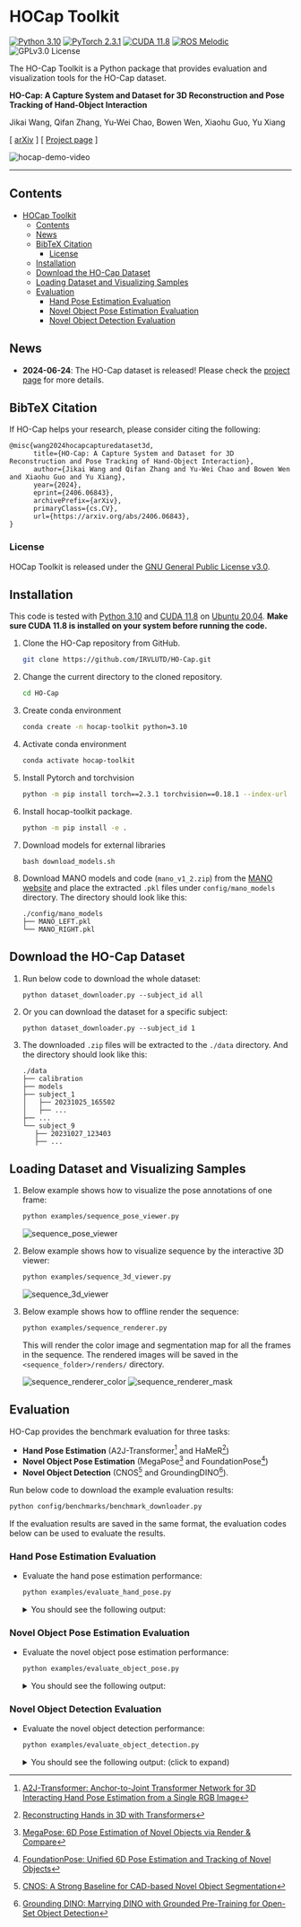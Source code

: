 # HOCap Toolkit

[![Python 3.10](https://img.shields.io/badge/Python-3.10-3776AB.svg)](https://www.python.org/downloads/release/python-31015/) [![PyTorch 2.3.1](https://img.shields.io/badge/PyTorch-2.3.1-EE4C2C.svg)](https://pytorch.org/) [![CUDA 11.8](https://img.shields.io/badge/CUDA-11.8-76B900.svg)](https://developer.nvidia.com/cuda-toolkit/) [![ROS Melodic](https://img.shields.io/badge/ROS-Melodic-22314E.svg)](http://wiki.ros.org/melodic/) ![GPLv3.0 License](https://img.shields.io/badge/License-GPL--3.0-3DA639.svg)

The HO-Cap Toolkit is a Python package that provides evaluation and visualization tools for the HO-Cap dataset.

**HO-Cap: A Capture System and Dataset for 3D Reconstruction and Pose Tracking of Hand-Object Interaction**

Jikai Wang, Qifan Zhang, Yu-Wei Chao, Bowen Wen, Xiaohu Guo, Yu Xiang

[ [arXiv](https://arxiv.org/abs/2406.06843) ] [ [Project page](https://irvlutd.github.io/HOCap/) ]

![hocap-demo-video](./assets/ho-cap-demo-all-cameras.gif)

---

## Contents

- [HOCap Toolkit](#hocap-toolkit)
  - [Contents](#contents)
  - [News](#news)
  - [BibTeX Citation](#bibtex-citation)
    - [License](#license)
  - [Installation](#installation)
  - [Download the HO-Cap Dataset](#download-the-ho-cap-dataset)
  - [Loading Dataset and Visualizing Samples](#loading-dataset-and-visualizing-samples)
  - [Evaluation](#evaluation)
    - [Hand Pose Estimation Evaluation](#hand-pose-estimation-evaluation)
    - [Novel Object Pose Estimation Evaluation](#novel-object-pose-estimation-evaluation)
    - [Novel Object Detection Evaluation](#novel-object-detection-evaluation)

## News

- **2024-06-24**: The HO-Cap dataset is released! Please check the [project page](https://irvlutd.github.io/HOCap/) for more details.

## BibTeX Citation

If HO-Cap helps your research, please consider citing the following:

```
@misc{wang2024hocapcapturedataset3d,
      title={HO-Cap: A Capture System and Dataset for 3D Reconstruction and Pose Tracking of Hand-Object Interaction},
      author={Jikai Wang and Qifan Zhang and Yu-Wei Chao and Bowen Wen and Xiaohu Guo and Yu Xiang},
      year={2024},
      eprint={2406.06843},
      archivePrefix={arXiv},
      primaryClass={cs.CV},
      url={https://arxiv.org/abs/2406.06843},
}
```

### License

HOCap Toolkit is released under the [GNU General Public License v3.0](./LICENSE).

## Installation

This code is tested with [Python 3.10](https://docs.python.org/3.10) and [CUDA 11.8](https://developer.nvidia.com/cuda-11-8-0-download-archive) on [Ubuntu 20.04](https://releases.ubuntu.com/focal/). **Make sure CUDA 11.8 is installed on your system before running the code.**

1. Clone the HO-Cap repository from GitHub.

   ```bash
   git clone https://github.com/IRVLUTD/HO-Cap.git
   ```

2. Change the current directory to the cloned repository.

   ```bash
   cd HO-Cap
   ```

3. Create conda environment

   ```bash
   conda create -n hocap-toolkit python=3.10
   ```

4. Activate conda environment

   ```bash
   conda activate hocap-toolkit
   ```

5. Install Pytorch and torchvision

   ```bash
   python -m pip install torch==2.3.1 torchvision==0.18.1 --index-url https://download.pytorch.org/whl/cu118 --no-cache-dir
   ```

6. Install hocap-toolkit package.

   ```bash
   python -m pip install -e .
   ```

7. Download models for external libraries

   ```
   bash download_models.sh
   ```

8. Download MANO models and code (`mano_v1_2.zip`) from the [MANO website](https://mano.is.tue.mpg.de) and place the extracted `.pkl` files under `config/mano_models` directory. The directory should look like this:

   ```
   ./config/mano_models
   ├── MANO_LEFT.pkl
   └── MANO_RIGHT.pkl
   ```

## Download the HO-Cap Dataset

1. Run below code to download the whole dataset:

   ```
   python dataset_downloader.py --subject_id all
   ```

2. Or you can download the dataset for a specific subject:

   ```
   python dataset_downloader.py --subject_id 1
   ```

3. The downloaded `.zip` files will be extracted to the `./data` directory. And the directory should look like this:

   ```
   ./data
   ├── calibration
   ├── models
   ├── subject_1
   │   ├── 20231025_165502
   │   ├── ...
   ├── ...
   └── subject_9
      ├── 20231027_123403
      ├── ...
   ```

## Loading Dataset and Visualizing Samples

1. Below example shows how to visualize the pose annotations of one frame:

   ```bash
   python examples/sequence_pose_viewer.py
   ```

   ![sequence_pose_viewer](./assets/sequence_pose_viewer.png)

2. Below example shows how to visualize sequence by the interactive 3D viewer:

   ```bash
   python examples/sequence_3d_viewer.py
   ```

   ![sequence_3d_viewer](./assets/sequence_3d_viewer.gif)

3. Below example shows how to offline render the sequence:

   ```bash
   python examples/sequence_renderer.py
   ```

   This will render the color image and segmentation map for all the frames in the sequence. The rendered images will be saved in the `<sequence_folder>/renders/` directory.

   ![sequence_renderer_color](./assets/sequence_renderer_color.png)
   ![sequence_renderer_mask](./assets/sequence_renderer_mask.png)

## Evaluation

HO-Cap provides the benchmark evaluation for three tasks:

- **Hand Pose Estimation** (A2J-Transformer[^1] and HaMeR[^2])
- **Novel Object Pose Estimation** (MegaPose[^3] and FoundationPose[^4])
- **Novel Object Detection** (CNOS[^5] and GroundingDINO[^6]).

Run below code to download the example evaluation results:

```bash
python config/benchmarks/benchmark_downloader.py
```

If the evaluation results are saved in the same format, the evaluation codes below can be used to evaluate the results.

### Hand Pose Estimation Evaluation

- Evaluate the hand pose estimation performance:

  ```bash
  python examples/evaluate_hand_pose.py
  ```

   <details>
   <summary> You should see the following output: </summary>

  ```
  PCK (0.05)  PCK (0.10)  PCK (0.15)  PCK (0.20)  MPJPE (mm)
   45.319048   81.247619   91.357143   95.080952   25.657379
  ```

   </details>

### Novel Object Pose Estimation Evaluation

- Evaluate the novel object pose estimation performance:

  ```bash
  python examples/evaluate_object_pose.py
  ```

   <details>
   <summary> You should see the following output: </summary>

  ```
  Object_ID  ADD-S_err (cm)  ADD_err (cm)  ADD-S_AUC (%)  ADD_AUC (%)
      G01_1        0.622285      0.931847      95.251779    93.088153
      G01_2        1.722639      2.864552      88.236088    82.951038
      G01_3        3.603058      5.267925      80.363333    74.809918
      G01_4        3.319628      5.182604      81.892213    73.259688
      G02_1        2.876358      4.932917      83.108740    71.551933
      G02_2        2.311827      4.164094      85.415819    73.653125
      G02_3        2.053942      4.038427      86.666730    73.781861
      G02_4        2.156008      4.216609      85.868099    72.308455
      G04_1        2.291773      4.423770      84.896350    70.877876
      G04_2        2.277173      4.526859      84.796541    69.969442
      G04_3        2.262719      4.480607      84.811976    70.126703
      G04_4        2.187466      4.335308      85.241063    71.009475
      G05_1        2.202152      4.406457      85.158656    70.094175
      G05_2        2.150769      4.311178      85.284022    70.394463
      G05_3        2.101135      4.209764      85.459741    70.812713
      G05_4        2.049368      4.321723      85.748722    69.201963
      G07_1        2.239657      4.499831      84.288352    68.425880
      G07_2        2.283744      4.585382      84.192769    68.369226
      G07_3        2.289358      4.521216      84.392293    69.088029
      G07_4        2.453944      4.659746      83.901788    69.095688
      G09_1        2.335954      4.383290      84.421006    70.399909
      G09_2        2.207153      4.117222      84.960095    71.813927
      G09_3        2.335119      4.363489      84.739485    70.545486
      G09_4        2.314741      4.390959      84.742636    69.967545
      G10_1        2.287382      4.345581      84.872734    70.169253
      G10_2        2.292289      4.354261      84.920001    70.067050
      G10_3        2.286696      4.332340      84.864717    70.138265
      G10_4        2.350560      4.466639      84.312511    69.109810
      G11_1        2.478856      4.630755      83.580471    68.318521
      G11_2        2.517070      4.716128      83.381718    67.764666
      G11_3        2.497892      4.752518      83.509188    67.267398
      G11_4        2.608370      4.907855      82.847013    66.485662
      G15_1        2.607319      4.912701      82.787732    66.344681
      G15_2        2.604308      4.916133      82.790136    66.274095
      G15_3        2.603031      4.916675      82.782173    66.238405
      G15_4        2.629115      4.932682      82.644975    66.187657
      G16_1        2.606751      4.876389      82.686423    66.579694
      G16_2        2.583274      4.851990      82.732962    66.555754
      G16_3        2.636666      4.903458      82.405020    66.285514
      G16_4        2.613952      4.858562      82.467323    66.479288
      G18_1        2.623657      4.922163      82.487034    66.229327
      G18_2        2.623725      4.909405      82.459508    66.320043
      G18_3        2.605120      4.869260      82.583889    66.595389
      G18_4        2.582878      4.822793      82.745806    66.909936
      G19_1        2.579643      4.815924      82.741131    66.929992
      G19_2        2.594446      4.834087      82.630870    66.835297
      G19_3        2.589485      4.847906      82.652686    66.650070
      G19_4        2.598538      4.853894      82.662542    66.699528
      G20_1        2.590124      4.950461      82.710792    65.838859
      G20_2        2.572236      4.932026      82.833246    65.916376
      G20_3        2.542719      4.877217      83.028086    66.275407
      G20_4        2.576188      4.990698      82.730561    65.337352
      G21_1        2.563550      4.973498      82.796708    65.404425
      G21_2        2.556220      4.961612      82.823936    65.445065
      G21_3        2.588855      4.998793      82.592185    65.252844
      G21_4        2.608319      5.020533      82.438422    65.145589
      G22_1        2.584527      4.989324      82.588827    65.342481
      G22_2        2.635756      5.087002      82.387761    64.790779
      G22_3        2.643167      5.106887      82.358116    64.694632
      G22_4        2.680397      5.162142      82.094643    64.501227
    Average        2.680397      5.162142      83.829502    68.882950
  ```

   </details>

### Novel Object Detection Evaluation

- Evaluate the novel object detection performance:

  ```bash
  python examples/evaluate_object_detection.py
  ```

   <details>
   <summary> You should see the following output: (click to expand) </summary>

  ```
   Average Precision  (AP) @[ IoU=0.50:0.95 | area=   all | maxDets=100 ] = 0.253
   Average Precision  (AP) @[ IoU=0.50      | area=   all | maxDets=100 ] = 0.279
   Average Precision  (AP) @[ IoU=0.75      | area=   all | maxDets=100 ] = 0.248
   Average Precision  (AP) @[ IoU=0.50:0.95 | area= small | maxDets=100 ] = 0.016
   Average Precision  (AP) @[ IoU=0.50:0.95 | area=medium | maxDets=100 ] = 0.276
   Average Precision  (AP) @[ IoU=0.50:0.95 | area= large | maxDets=100 ] = 0.249
   Average Recall     (AR) @[ IoU=0.50:0.95 | area=   all | maxDets=  1 ] = 0.549
   Average Recall     (AR) @[ IoU=0.50:0.95 | area=   all | maxDets= 10 ] = 0.549
   Average Recall     (AR) @[ IoU=0.50:0.95 | area=   all | maxDets=100 ] = 0.549
   Average Recall     (AR) @[ IoU=0.50:0.95 | area= small | maxDets=100 ] = 0.138
   Average Recall     (AR) @[ IoU=0.50:0.95 | area=medium | maxDets=100 ] = 0.562
   Average Recall     (AR) @[ IoU=0.50:0.95 | area= large | maxDets=100 ] = 0.388
  AP: 0.253 | AP_50: 0.279 | AP_75: 0.248 | AP_s: 0.016 | AP_m: 0.276 | AP_l: 0.249
  ```

   </details>

[^1]: [A2J-Transformer: Anchor-to-Joint Transformer Network for 3D Interacting Hand Pose Estimation from a Single RGB Image](https://arxiv.org/abs/2304.03635)
[^2]: [Reconstructing Hands in 3D with Transformers](https://arxiv.org/abs/2312.05251)
[^3]: [MegaPose: 6D Pose Estimation of Novel Objects via Render & Compare](https://arxiv.org/abs/2212.06870)
[^4]: [FoundationPose: Unified 6D Pose Estimation and Tracking of Novel Objects](https://arxiv.org/abs/2312.08344)
[^5]: [CNOS: A Strong Baseline for CAD-based Novel Object Segmentation](http://arxiv.org/abs/2307.11067)
[^6]: [Grounding DINO: Marrying DINO with Grounded Pre-Training for Open-Set Object Detection](https://arxiv.org/abs/2303.05499)
